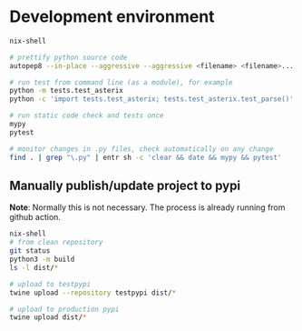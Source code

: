 # Development environment

```bash
nix-shell

# prettify python source code
autopep8 --in-place --aggressive --aggressive <filename> <filename>...

# run test from command line (as a module), for example
python -m tests.test_asterix
python -c 'import tests.test_asterix; tests.test_asterix.test_parse()'

# run static code check and tests once
mypy
pytest

# monitor changes in .py files, check automatically on any change
find . | grep "\.py" | entr sh -c 'clear && date && mypy && pytest'
```

## Manually publish/update project to pypi

**Note**:
Normally this is not necessary.
The process is already running from github action.

``` bash
nix-shell
# from clean repository
git status
python3 -m build
ls -l dist/*

# upload to testpypi
twine upload --repository testpypi dist/*

# upload to production pypi
twine upload dist/*
```

